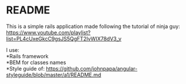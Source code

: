# README
This is a simple rails application made following the tutorial of ninja guy: https://www.youtube.com/playlist?list=PL4cUxeGkcC9gsJS5QgFT2IvWIX78dV3_v 

I use:
<br/>
*Rails framework
<br/>
*BEM for classes names
<br/>
*Style guide of: https://github.com/johnpapa/angular-styleguide/blob/master/a1/README.md
